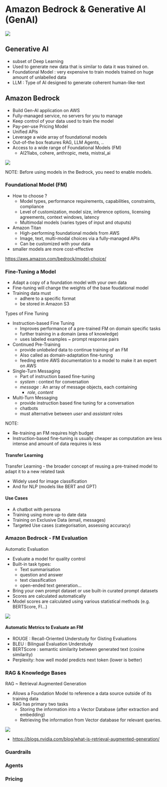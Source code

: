 # Amazon Bedrock & Generative AI (GenAI)

![](assets/Pasted%20image%2020251008095601.png)

## Generative AI

- subset of Deep Learning
- Used to generate new data that is similar to data it was trained on.
- Foundational Model : very expensive to train models trained on huge amount of unlabelled data
- LLM : Type of AI designed to generate coherent human-like-text

## Amazon Bedrock

- Build Gen-AI application on AWS
- Fully-managed service, no servers for you to manage
- Keep control of your data used to train the model
- Pay-per-use Pricing Model
- Unified APIs
- Leverage a wide array of foundational models
- Out-of-the box features RAG, LLM Agents, ..
- Access to a wide range of Foundational Models (FM)
    - AI21labs, cohere, anthropic, meta, mistral_ai

![](assets/Pasted%20image%2020251008101049.png)

NOTE: Before using models in the Bedrock, you need to enable models.

### Foundational Model (FM)

- How to choose ?
    - Model types, performance requirements, capabilities, constraints, compliance
    - Level of customization, model size, inference options, licensing agreements, context windows, latency
    - Multimodal models (varies types of input and otuputs)
- Amazon Titan
    - High-performing foundational models from AWS
    - Image, text, multi-modal choices via a fully-managed APIs
    - Can be customized with your data
- smaller models are more cost-effective

https://aws.amazon.com/bedrock/model-choice/
### Fine-Tuning a Model

- Adapt a copy of a foundation model with your own data
- Fine-tuning will change the weights of the base foudational model
- Training data must
    - adhere to a specific format
    - be stored in Amazon S3

Types of Fine Tuning

- Instruction-based Fine Tuning
    - Improves performance of a pre-trained FM on domain specific tasks
    - further training in a domain (area of knowledge)
    - uses labeled examples ~ prompt response pairs
- Continued Pre-Training
    - provide *unlabeled* data to continue training of an FM
    - Also called as domain-adaptation fine-tuning
    - feeding entire AWS documentation to a model to make it an expert on AWS
- Single-Turn Messaging
    - Part of instruction based fine-tuning
    - *system* : context for conversation
    - *message* : An array of message objects, each containing
        - *role*, *content*
- Multi-Turn Messaging
    - provide instruction based fine tuning for a conversation
    - chatbots
    - must alternative between *user* and *assistant* roles

NOTE:

- Re-training an FM requires high budget
- Instruction-based fine-tuning is usually cheaper as computation are less intense and amount of data requires is less

#### Transfer Learning

Transfer Learning - the broader concept of reusing a pre-trained model to adapt it to a new related task

- Widely used for image classification
- And for NLP (models like BERT and GPT)

#### Use Cases

- A chatbot with persona
- Training using more up-to date data
- Training on Exclusive Data (email, messages)
- Targeted Use cases (categorisation, assessing accuracy)

### Amazon Bedrock - FM Evaluation

Automatic Evaluation

- Evaluate a model for quality control
- Built-in task types:
    - Text summarisation
    - question and answer
    - text classification
    - open-ended text generation...
- Bring your own prompt dataset or use built-in curated prompt datasets
- Scores are calculated automatically
- Model scores are calculated using various statistical methods (e.g. BERTScore, Fl...)


![](assets/Pasted%20image%2020251008104944.png)

#### Automatic Metrics to Evaluate an FM

- ROUGE : Recall-Oriented Understudy for Gisting Evaluations
- BLEU : Bilingual Evaluation Understudy
- BERTScore : semantic similarity between generated text (cosine similarity)
- Perplexity: how well model predicts next token (lower is better)
### RAG & Knowledge Bases

RAG ~ Retrieval Augmented Generation

- Allows a Foundation Model to reference a data source outside of its training data
- RAG has primary two tasks
    - Storing the information into a Vector Database (after extraction and embedding)
    - Retrieving the information from Vector database for relevant queries.

![](assets/Pasted%20image%2020251008123810.png)

- https://blogs.nvidia.com/blog/what-is-retrieval-augmented-generation/
### Guardrails



### Agents

### Pricing
